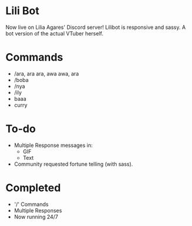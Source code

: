 # Lili Bot

Now live on Lilia Agares' Discord server! Lilibot is responsive and sassy. A bot version of the actual VTuber herself. 

# Commands 

- /ara, ara ara, awa awa, ara
- /boba
- /nya
- /ily
- baaa
- curry

# To-do

- Multiple Response messages in:
    - GIF
    - Text
- Community requested fortune telling (with sass). 

# Completed 

- '/' Commands
- Multiple Responses 
- Now running 24/7